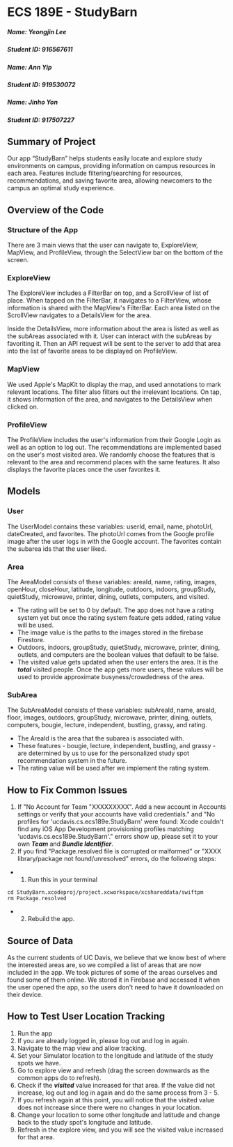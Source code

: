 # ECS 189E - StudyBarn

##### Name: Yeongjin Lee
##### Student ID: 916567611
##### Name: Ann Yip
##### Student ID: 919530072
##### Name: Jinho Yon
##### Student ID: 917507227

## Summary of Project
Our app “StudyBarn” helps students easily locate and explore study environments
on campus, providing information on campus resources in each area. Features 
include filtering/searching for resources, recommendations, and saving favorite
area, allowing newcomers to the campus an optimal study experience.

## Overview of the Code
### Structure of the App
There are 3 main views that the user can navigate to, ExploreView, MapView, and 
ProfileView, through the SelectView bar on the bottom of the screen.

### ExploreView
The ExploreView includes a FilterBar on top, and a ScrollView of list of place.
When tapped on the FilterBar, it navigates to a FilterView, whose information is 
shared with the MapView's FilterBar. Each area listed on the ScrollView 
navigates to a DetailsView for the area. 

Inside the DetailsView, more information about the area is listed as well as the 
subAreas associated with it. User can interact with the subAreas by favoriting 
it. Then an API request will be sent to the server to add that area into the 
list of favorite areas to be displayed on ProfileView.

### MapView
We used Apple's MapKit to display the map, and used annotations to mark relevant
locations. The filter also filters out the irrelevant locations. On tap, it
shows information of the area, and navigates to the DetailsView when clicked on.

### ProfileView
The ProfileView includes the user's information from their Google Login as well
as an option to log out. The recommendations are implemented based on the user's
most visited area. We randomly choose the features that is relevant to the area
and recommend places with the same features. It also displays the favorite
places once the user favorites it.

## Models
### User 
The UserModel contains these variables: userId, email, name, photoUrl, 
dateCreated, and favorites. The photoUrl comes from the Google profile image 
after the user logs in with the Google account. The favorites contain the 
subarea ids that the user liked.

### Area
The AreaModel consists of these variables: areaId, name, rating, images, 
openHour, closeHour, latitude, longitude, outdoors, indoors, groupStudy, 
quietStudy, microwave, printer, dining, outlets, computers, and visited.

- The rating will be set to 0 by default. The app does not have a rating system
  yet but once the rating system feature gets added, rating value will be used.
- The image value is the paths to the images stored in the firebase Firestore.
- Outdoors, indoors, groupStudy, quietStudy, microwave, printer, dining, outlets,
  and computers are the boolean values that default to be false.
- The visited value gets updated when the user enters the area. It is the
  ***total*** visited people. Once the app gets more users, these values will
  be used to provide approximate busyness/crowdedness of the area.

### SubArea
The SubAreaModel consists of these variables: subAreaId, name, areaId, floor, 
images, outdoors, groupStudy, microwave, printer, dining, outlets, computers, 
bougie, lecture, independent, bustling, grassy, and rating.

- The AreaId is the area that the subarea is associated with.
- These features - bougie, lecture, independent, bustling, and grassy - are
  determined by us to use for the personalized study spot recommendation system
  in the future.
- The rating value will be used after we implement the rating system.

## How to Fix Common Issues
1) If "No Account for Team "XXXXXXXXX". Add a new account in Accounts settings
   or verify that your accounts have valid credentials." and "No profiles for
   'ucdavis.cs.ecs189e.StudyBarn' were found: Xcode couldn't find any iOS App
   Development provisioning profiles matching 'ucdavis.cs.ecs189e.StudyBarn'."
   errors show up, please set it to your own ***Team*** and ***Bundle Identifier***.
2) If you find "Package.resolved file is corrupted or malformed" or "XXXX
   library/package not found/unresolved" errors, do the following steps:
- 1) Run this in your terminal
```
cd StudyBarn.xcodeproj/project.xcworkspace/xcshareddata/swiftpm
rm Package.resolved
```
- 2) Rebuild the app.
 
## Source of Data
As the current students of UC Davis, we believe that we know best of where the
interested areas are, so we compiled a list of areas that are now included in 
the app. We took pictures of some of the areas ourselves and found some of them
online. We stored it in Firebase and accessed it when the user opened the app, 
so the users don't need to have it downloaded on their device.

## How to Test User Location Tracking
1) Run the app
2) If you are already logged in, please log out and log in again.
3) Navigate to the map view and allow tracking.
4) Set your Simulator location to the longitude and latitude of the study spots we have.
5) Go to explore view and refresh (drag the screen downwards as the common apps do to refresh).
6) Check if the ***visited*** value increased for that area. If the value did not increase, log out and log in again and do the same process from 3 - 5.
7) If you refresh again at this point, you will notice that the visited value does not increase since there were no changes in your location.
8) Change your location to some other longitude and latitude and change back to the study spot's longitude and latitude.
9) Refresh in the explore view, and you will see the visited value increased for that area.
